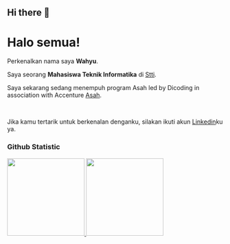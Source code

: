 ## Hi there 👋

# Halo semua! 
 
Perkenalkan nama saya **Wahyu**.<br>
 
Saya seorang **Mahasiswa Teknik Informatika** di [Stti](https://sttindonesia.ac.id/).<br>
 
Saya sekarang sedang menempuh program Asah led by Dicoding in association with Accenture [Asah](https://www.dicoding.com/asah).<br>
 
<br>
 
Jika kamu tertarik untuk berkenalan denganku, silakan ikuti akun [Linkedin](https://www.linkedin.com/in/wahyu-150173216/)ku ya.
 
### Github Statistic
<p align="left">
<a href="https://github.com/penuliscode">
  <img height="180em" src="https://github-readme-stats-eight-theta.vercel.app/api?username=penuliscode&show_icons=true&theme=algolia&include_all_commits=true&count_private=true"/>
  <img height="180em" src="https://github-readme-stats-eight-theta.vercel.app/api/top-langs/?username=penuliscode&layout=compact&layout=compact&theme=algolia"/>
</a>
</p>

<!--
**Wahyuz-wu/wahyuz-wu** is a ✨ _special_ ✨ repository because its `README.md` (this file) appears on your GitHub profile.

Here are some ideas to get you started:

- 🔭 I’m currently working on ...
- 🌱 I’m currently learning ...
- 👯 I’m looking to collaborate on ...
- 🤔 I’m looking for help with ...
- 💬 Ask me about ...
- 📫 How to reach me: ...
- 😄 Pronouns: ...
- ⚡ Fun fact: ...
-->
